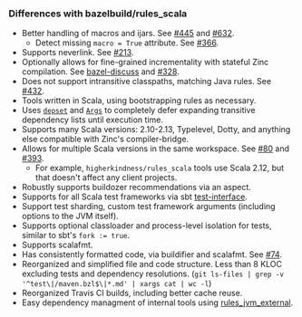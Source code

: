 ### Differences with bazelbuild/rules_scala

* Better handling of macros and ijars. See [#445](https://github.com/bazelbuild/rules_scala/issues/445) and [#632](https://github.com/bazelbuild/bazel/issues/632#issuecomment-383318341).
  * Detect missing `macro = True` attribute. See [#366](https://github.com/bazelbuild/rules_scala/issues/366).
* Supports neverlink. See [#213](https://github.com/bazelbuild/rules_scala/issues/213).
* Optionally allows for fine-grained incrementality with stateful Zinc compilation. See [bazel-discuss](https://groups.google.com/forum/#!topic/bazel-discuss/3iUy5jxS3S0) and [#328](https://github.com/bazelbuild/rules_scala/issues/328).
* Does not support intransitive classpaths, matching Java rules. See [#432](https://github.com/bazelbuild/rules_scala/pull/423).
* Tools written in Scala, using bootstrapping rules as necessary.
* Uses [`depset`](https://docs.bazel.build/versions/master/skylark/lib/depset.html) and [`Args`](https://docs.bazel.build/versions/master/skylark/lib/Args.html)
to completely defer expanding transitive dependency lists until execution time.
* Supports many Scala versions: 2.10-2.13, Typelevel, Dotty, and anything else compatible with Zinc's compiler-bridge.
* Allows for multiple Scala versions in the same workspace. See [#80](https://github.com/bazelbuild/rules_scala/issues/80) and [#393](https://github.com/bazelbuild/rules_scala/issues/393).
  * For example, `higherkindness/rules_scala` tools use Scala 2.12, but that doesn't affect any client projects.
* Robustly supports buildozer recommendations via an aspect.
* Supports for all Scala test frameworks via sbt [test-interface](https://github.com/sbt/test-interface).
* Support test sharding, custom test framework arguments (including options to the JVM itself).
* Supports optional classloader and process-level isolation for tests, similar to sbt's `fork := true`.
* Supports scalafmt.
* Has consistently formatted code, via buildifier and scalafmt. See [#74](https://github.com/bazelbuild/rules_scala/issues/474).
* Reorganized and simplified file and code structure. Less than 8 KLOC excluding tests and dependency resolutions. (`git ls-files | grep -v '^test\|/maven.bzl$\|*.md' | xargs cat | wc -l`)
* Reorganized Travis CI builds, including better cache reuse.
* Easy dependency managment of internal tools using [rules_jvm_external](https://github.com/bazelbuild/rules_jvm_external).

